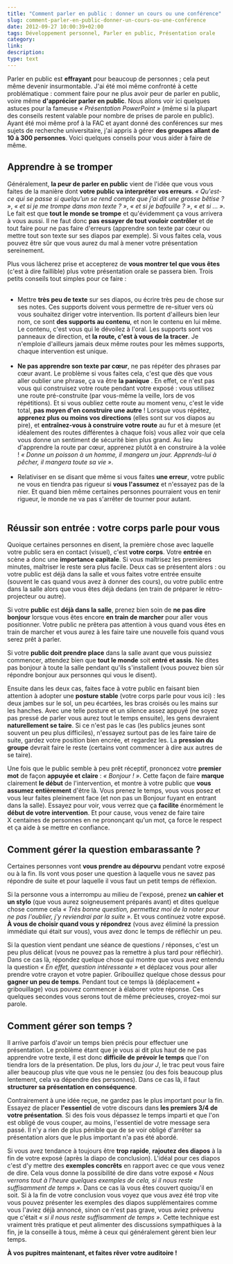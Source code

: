 ```yaml
---
title: "Comment parler en public : donner un cours ou une conférence"
slug: comment-parler-en-public-donner-un-cours-ou-une-conférence
date: 2012-09-27 10:00:39+02:00
tags: Développement personnel, Parler en public, Présentation orale
category: 
link: 
description: 
type: text
---
```


<p>Parler en public est <strong>effrayant</strong> pour beaucoup de personnes ; cela peut même devenir insurmontable. J'ai été moi même confronté à cette problématique : comment faire pour ne plus avoir peur de parler en public, voire même <strong>d'apprécier parler en public</strong>. Nous allons voir ici quelques astuces pour la fameuse <em>« Présentation PowerPoint »</em> (même si la plupart des conseils restent valable pour nombre de prises de parole en public). Ayant été moi même prof à la FAC et ayant donné des conférences sur mes sujets de recherche universitaire, j'ai appris à gérer <strong>des groupes allant de 10 à 300 personnes</strong>. Voici quelques conseils pour vous aider à faire de même.</p>
<!-- TEASER_END -->
<p><h2>Apprendre à se tromper</h2></p>

<p>Généralement, <strong>la peur de parler en public</strong> vient de l'idée que vous vous faites de la manière dont <strong>votre public va interpréter vos erreurs</strong>. <em>« Qu'est-ce qui se passe si quelqu'un se rend compte que j'ai dit une grosse bêtise ? »</em>, <em>« et si je me trompe dans mon texte ? »</em>, <em>« et si je bafouille ? »</em>, <em>« et si ... »</em>. Le fait est que <strong>tout le monde se trompe</strong> et qu'évidemment ça vous arrivera à vous aussi. Il ne faut donc <strong>pas essayer de tout vouloir contrôler</strong> et de tout faire pour ne pas faire d'erreurs (apprendre son texte par cœur ou mettre tout son texte sur ses diapos par exemple). Si vous faites cela, vous pouvez être sûr que vous aurez du mal à mener votre présentation sereinement.</p>

<p>Plus vous lâcherez prise et accepterez de <strong>vous montrer tel que vous êtes</strong> (c'est à dire faillible) plus votre présentation orale se passera bien. Trois petits conseils tout simples pour ce faire :</p>

<p><ul><br /><li>Mettre <strong>très peu de texte</strong> sur ses diapos, ou écrire très peu de chose sur ses notes. Ces supports doivent vous permettre de re-situer vers où vous souhaitez diriger votre intervention. Ils portent d'ailleurs bien leur nom, ce sont <strong>des supports au contenu</strong>, et non le contenu en lui même. Le contenu, c'est vous qui le dévoilez à l'oral. Les supports sont vos panneaux de direction, et <strong>la route, c'est à vous de la tracer</strong>. Je n'emploie d'ailleurs jamais deux même routes pour les mêmes supports, chaque intervention est unique.</li><br /><li><strong>Ne pas apprendre son texte par cœur</strong>, ne pas répéter des phrases par cœur avant. Le problème si vous faites cela, c'est que dès que vous aller oublier une phrase, ça va être <strong>la panique</strong> . En effet, ce n'est pas vous qui construisez votre route pendant votre exposé : vous utilisez une route pré-construite (par vous-même la veille, lors de vos répétitions). Et si vous oubliez cette route au moment venu, c'est le vide total, <strong>pas moyen d'en construire une autre</strong> ! Lorsque vous répétez, <strong>apprenez plus ou moins vos directions</strong> (elles sont sur vos diapos au pire), et <strong>entraînez-vous à construire votre route</strong> au fur et à mesure (et idéalement des routes différentes à chaque fois) vous allez voir que cela vous donne un sentiment de sécurité bien plus grand. Au lieu d'apprendre la route par cœur, apprenez plutôt à en construire à la volée ! <em>« Donne un poisson à un homme, il mangera un jour. Apprends-lui à pêcher, il mangera toute sa vie »</em>.</li><br /><li>Relativiser en se disant que même si vous faites <strong>une erreur</strong>, votre public ne vous en tiendra pas rigueur si <strong>vous l'assumez</strong> et n'essayez pas de la nier. Et quand bien même certaines personnes pourraient vous en tenir rigueur, le monde ne va pas s'arrêter de tourner pour autant.</li><br /></ul></p>

<p><h2>Réussir son entrée : votre corps parle pour vous</h2></p>

<p>Quoique certaines personnes en disent, la première chose avec laquelle votre public sera en contact (visuel), c'est <strong>votre corps</strong>. Votre <strong>entrée</strong> en scène a donc une <strong>importance capitale</strong>. Si vous maîtrisez les premières minutes, maîtriser le reste sera plus facile. Deux cas se présentent alors : ou votre public est déjà dans la salle et vous faites votre entrée ensuite (souvent le cas quand vous avez à donner des cours), ou votre public entre dans la salle alors que vous êtes déjà dedans (en train de préparer le rétro-projecteur ou autre).</p>

<p>Si votre <strong>public</strong> est <strong>déjà dans la salle</strong>, prenez bien soin de <strong>ne pas dire bonjour</strong> lorsque vous êtes encore <strong>en train de marcher</strong> pour aller vous positionner. Votre public ne prêtera pas attention à vous quand vous êtes en train de marcher et vous aurez à les faire taire une nouvelle fois quand vous serez prêt à parler.</p>

<p>Si votre <strong>public doit prendre place</strong> dans la salle avant que vous puissiez commencer, attendez bien que <strong>tout le monde</strong> soit <strong>entré et assis</strong>. Ne dites pas bonjour à toute la salle pendant qu'ils s'installent (vous pouvez bien sûr répondre bonjour aux personnes qui vous le disent).</p>

<p>Ensuite dans les deux cas, faites face à votre public en faisant bien attention à adopter une <strong>posture stable</strong> (votre corps parle pour vous ici) : les deux jambes sur le sol, un peu écartées, les bras croisés ou les mains sur les hanches. Avec une telle posture et un silence assez appuyé (ne soyez pas pressé de parler vous aurez tout le temps ensuite), les gens devraient <strong>naturellement se taire</strong>. Si ce n'est pas le cas (les publics jeunes sont souvent un peu plus difficiles), n'essayez surtout pas de les faire taire de suite, gardez votre position bien encrée, et regardez les. La <strong>pression du groupe</strong> devrait faire le reste (certains vont commencer à dire aux autres de se taire).</p>

<p>Une fois que le public semble à peu prêt réceptif, prononcez votre <strong>premier mot</strong> de façon <strong>appuyée et claire</strong> : <em>« Bonjour ! »</em>. Cette façon de faire <strong>marque</strong> clairement <strong>le début</strong> de l'intervention, et montre à votre public que <strong>vous assumez entièrement</strong> d'être là. Vous prenez le temps, vous vous posez et vous leur faites pleinement face (et non pas un Bonjour fuyant en entrant dans la salle). Essayez pour voir, vous verrez que ça <strong>facilite</strong> énormément le <strong>début de votre intervention</strong>. Et pour cause, vous venez de faire taire X centaines de personnes en ne prononçant qu'un mot, ça force le respect et ça aide à se mettre en confiance.</p>

<p><h2>Comment gérer la question embarassante ?</h2></p>

<p>Certaines personnes vont <strong>vous prendre au dépourvu</strong> pendant votre exposé ou à la fin. Ils vont vous poser une question à laquelle vous ne savez pas répondre de suite et pour laquelle il vous faut un petit temps de réflexion.</p>

<p>Si la personne vous a interrompu au milieu de l'exposé, prenez <strong>un cahier et un stylo</strong> (que vous aurez soigneusement préparés avant) et dites quelque chose comme cela <em>« Très bonne question, permettez moi de la noter pour ne pas l'oublier, j'y reviendrai par la suite »</em>. Et vous continuez votre exposé. <strong>À vous de choisir quand vous y répondrez</strong> (vous avez éliminé la pression immédiate qui était sur vous), vous avez donc le temps de réfléchir un peu.</p>

<p>Si la question vient pendant une séance de questions / réponses, c'est un peu plus délicat (vous ne pouvez pas la remettre à plus tard pour réfléchir). Dans ce cas là, répondez quelque chose qui montre que vous avez entendu la question <em>« En effet, question intéressante »</em> et déplacez vous pour aller prendre votre crayon et votre papier. Gribouillez quelque chose dessus pour <strong>gagner un peu de temps</strong>. Pendant tout ce temps là (déplacement + gribouillage) vous pouvez commencer à élaborer votre réponse. Ces quelques secondes vous serons tout de même précieuses, croyez-moi sur parole.</p>

<p><h2>Comment gérer son temps ?</h2></p>

<p>Il arrive parfois d'avoir un temps bien précis pour effectuer une présentation. Le problème étant que je vous ai dit plus haut de ne pas apprendre votre texte, il est donc <strong>difficile de prévoir le temps</strong> que l'on tiendra lors de la présentation. De plus, lors du <em>jour J</em>, le trac peut vous faire aller beaucoup plus vite que vous ne le pensiez (ou des fois beaucoup plus lentement, cela va dépendre des personnes). Dans ce cas là, il faut <strong>structurer sa présentation en conséquence</strong>.</p>

<p>Contrairement à une idée reçue, ne gardez pas le plus important pour la fin. Essayez de placer <strong>l'essentiel</strong> de votre discours dans <strong>les premiers 3/4 de votre présentation</strong>. Si des fois vous dépassez le temps imparti et que l'on est obligé de vous couper, au moins, l'essentiel de votre message sera passé. Il n'y a rien de plus pénible que de se voir obligé d'arrêter sa présentation alors que le plus important n'a pas été abordé.</p>

<p>Si vous avez tendance à toujours être <strong>trop rapide</strong>, <strong>rajoutez des diapos</strong> à la fin de votre exposé (après la diapo de conclusion). L'idéal pour ces diapos c'est d'y mettre des <strong>exemples concrêts</strong> en rapport avec ce que vous venez de dire. Cela vous donne la possibilité de dire dans votre exposé <em>« Nous verrons tout à l'heure quelques exemples de cela, si il nous reste suffisamment de temps »</em>. Dans ce cas là vous êtes couvert quoiqu'il en soit. Si à la fin de votre conclusion vous voyez que vous avez été trop vite vous pouvez présenter les exemples des diapos supplémentaires comme vous l'aviez déjà annoncé, sinon ce n'est pas grave, vous aviez prévenu que c'était <em>« si il nous reste suffisamment de temps »</em>. Cette technique est vraiment très pratique et peut alimenter des discussions sympathiques à la fin, je la conseille à tous, même à ceux qui généralement gèrent bien leur temps.</p>

<p><strong>À vos pupitres maintenant, et faites rêver votre auditoire !</strong></p>
